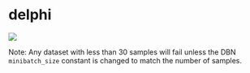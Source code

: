 delphi
====

[![](https://img.shields.io/badge/docs-latest-blue.svg)](https://hdi-project.github.io/Delphi/)


Note: Any dataset with less than 30 samples will fail unless the DBN `minibatch_size` constant is changed to match the number of samples.
